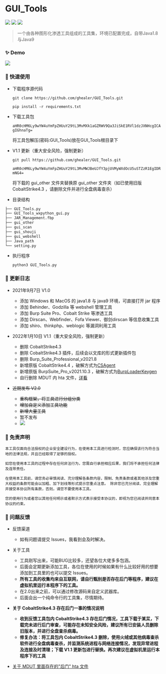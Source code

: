 # GUI_Tools

![](https://img.shields.io/github/stars/ghealer/GUI_Tools) ![](https://img.shields.io/github/forks/ghealer/GUI_Tools)  ![](https://img.shields.io/github/issues/ghealer/GUI_Tools)
> 一个由各种图形化渗透工具组成的工具集，环境已配置完成，自带Java1.8与Java9

### ✨ Demo
![](https://raw.githubusercontent.com/ghealer/GUI_Tools/main/img/demo.png)

### 🚀 快速使用
- 下载程序源代码

  `git clone https://github.com/ghealer/GUI_Tools.git`
  
  `pip install -r requirements.txt`
  
- 下载工具包

  `aHR0cHM6Ly9wYW4uYmFpZHUuY29tL3MvMXk1aGZRWV9Qa3JiSkE1RVl1dzJXNHcgICAgIGhnaTg=`
    
  将工具包解压(密码:GUI_Tools)放在GUI_Tools根目录下
  
- V1.1 更新（重大安全风险，强制更新）
  
  `git pull https://github.com/ghealer/GUI_Tools.git`

  `aHR0cHM6Ly9wYW4uYmFpZHUuY29tL3MvMWJBeUJfY3pjUVMyWXdOcU5uSTZzR1EgIDRmNG4=`

  将下载的 gui_other 文件夹替换原 gui_other 文件夹（如已使用旧版 CobaltStrike4.3 ，请删除文件并进行全盘病毒查杀）

- 目录结构
```markdown
├── GUI_Tools.py
├── GUI_Tools_wxpython_gui.py
├── JAR_Management.fbp
├── gui_other
├── gui_scan
├── gui_shouji
├── gui_webshell
├── Java_path
└── setting.py
```

- 执行程序

	`python3 GUI_Tools.py`

### 🐾  更新日志

- 2021年9月7日 V1.0
	- 添加 Windows 和 MacOS 的 java1.8 与 java9 环境，可直接打开 jar 程序
	- 添加 Behinder、Godzilla 等 webshell 管理工具
	- 添加 Burp Suite Pro、Cobalt Strike 等渗透工具
	- 添加 Dirscan、Webfinder、Fofa Viewer、御剑dirscan 等信息收集工具
	- 添加 shiro、thinkphp、weblogic 等漏洞利用工具

- 2022年1月10日 V1.1（重大安全风险，强制更新）
	- 删除 CobaltStrike4.3
	- 删除 CobaltStrike4.3 插件，后续会以文库的形式更新插件包
	- 删除 Burp_Suite_Professional_v2021.8
	- 新增原版 CobaltStrike4.4 ，破解方式为[CSAgent](https://github.com/Twi1ight/CSAgent)
	- 新增原版 BurpSuite_Pro_v2021.10.3 ，破解方式为[BurpLoaderKeygen](https://github.com/h3110w0r1d-y/BurpLoaderKeygen)
	- 自行删除 MDUT 内 hta 文件，[详看](https://www.yuque.com/u21224612/nezuig/sxmhkz)

- ~~近期发布 V2.0~~
	- ~~重构框架，将工具进行分组分类~~
	- ~~增加自定义添加工具功能~~
   	- ~~新增大量工具~~
   	- 暂不发布
	- ![](https://raw.githubusercontent.com/ghealer/GUI_Tools/main/img/2.0.png)

### 📝 免责声明

	本工具仅面向合法授权的企业安全建设行为，在使用本工具进行检测时，您应确保该行为符合当地的法律法规，并且已经取得了足够的授权。  

	如您在使用本工具的过程中存在任何非法行为，您需自行承担相应后果，我们将不承担任何法律及连带责任。 

	在使用本工具前，请您务必审慎阅读、充分理解各条款内容，限制、免责条款或者其他涉及您重大权益的条款可能会以加粗、加下划线等形式提示您重点注意。 除非您已充分阅读、完全理解并接受本协议所有条款，否则，请您不要使用本工具。
    
    您的使用行为或者您以其他任何明示或者默示方式表示接受本协议的，即视为您已阅读并同意本协议的约束。 

### 🙋 问题反馈

- 反馈渠道
	- 如有问题请提交 Issues，我看到会及时解决。

- 关于工具
	- 工具刚写出来，可能BUG比较多，还望各位大佬多多包涵。
	- 后面会定期更新添加工具，各位在使用的时候如果有什么比较好用的想要添加到工具里的也可以提交 Issues。
	- **所有工具的收集均来自互联网，请自行甄别是否存在后门等程序，建议在虚拟机里运行本程序下的工具。**
	- 在2.0出来之前，可以通过修改源码来自定义武器库。
	- 后面会出一个纯命令行的工具集，尽情期待。
- **关于 CobaltStrike4.3 存在后门一事的情况说明**
	- **收到反馈工具包内 CobaltStrike4.3 存在后门情况，工具下载于某苁，下载完未进行后门审查，可能存在未知安全风险，建议所有已安装人员删除旧版本，并进行全盘查杀病毒。**
	- **修复办法：将工具包内 CobaltStrike4.3 删除，使用火绒或其他病毒查杀软件进行全盘病毒查杀，并监测系统进程与网络连接情况，发现异常进程及连接及时清理；下载 V1.1 更新包进行替换。再次建议在虚拟机里运行本程序下的工具**
- [关于 MDUT 里面存在的"后门" hta 文件](https://www.yuque.com/u21224612/nezuig/sxmhkz)
